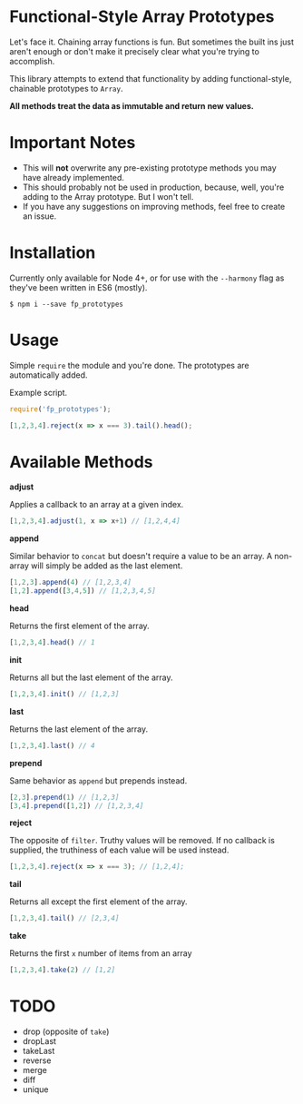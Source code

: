 # Functional-Style Array Prototypes

Let's face it. Chaining array functions is fun. But sometimes the built ins just aren't enough or don't make it precisely clear what you're trying to accomplish.

This library attempts to extend that functionality by adding functional-style, chainable prototypes to `Array`.

**All methods treat the data as immutable and return new values.**

# Important Notes

- This will **not** overwrite any pre-existing prototype methods you may have already implemented.
- This should probably not be used in production, because, well, you're adding to the Array prototype. But I won't tell.
- If you have any suggestions on improving methods, feel free to create an issue.

# Installation

Currently only available for Node 4+, or for use with the `--harmony` flag as they've been written in ES6 (mostly).

`$ npm i --save fp_prototypes`

# Usage

Simple `require` the module and you're done. The prototypes are automatically added.

Example script.

```js
require('fp_prototypes');

[1,2,3,4].reject(x => x === 3).tail().head();
```

# Available Methods

**adjust**

Applies a callback to an array at a given index.

```js
[1,2,3,4].adjust(1, x => x+1) // [1,2,4,4]
```

**append**

Similar behavior to `concat` but doesn't require a value to be an array. A non-array will simply be added as the last element.

```js
[1,2,3].append(4) // [1,2,3,4]
[1,2].append([3,4,5]) // [1,2,3,4,5]
```

**head**

Returns the first element of the array.

```js
[1,2,3,4].head() // 1
```

**init**

Returns all but the last element of the array.

```js
[1,2,3,4].init() // [1,2,3]
```

**last**

Returns the last element of the array.

```js
[1,2,3,4].last() // 4
```

**prepend**

Same behavior as `append` but prepends instead.

```js
[2,3].prepend(1) // [1,2,3]
[3,4].prepend([1,2]) // [1,2,3,4]
```

**reject**

The opposite of `filter`. Truthy values will be removed. If no callback is supplied, the truthiness of each value will be used instead.

```js
[1,2,3,4].reject(x => x === 3); // [1,2,4];
```

**tail**

Returns all except the first element of the array.

```js
[1,2,3,4].tail() // [2,3,4]
```

**take**

Returns the first `x` number of items from an array

```js
[1,2,3,4].take(2) // [1,2]
```

# TODO

- drop (opposite of `take`)
- dropLast
- takeLast
- reverse
- merge
- diff
- unique
